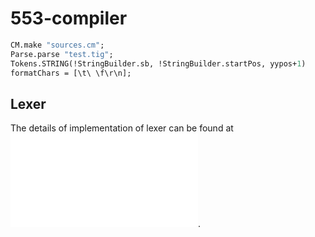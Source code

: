 # 553-compiler

```sml
CM.make "sources.cm";
Parse.parse "test.tig";
Tokens.STRING(!StringBuilder.sb, !StringBuilder.startPos, yypos+1)
formatChars = [\t\ \f\r\n];
```

## Lexer
The details of implementation of lexer can be found at ![Lexer](./lexer/README.md).